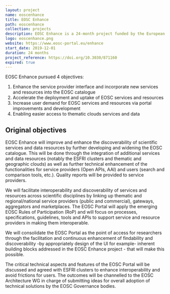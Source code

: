 ```yaml
---
layout: project
name: eoscenhance
title: EOSC Enhance
path: eoscenhance
collection: projects
description: EOSC Enhance is a 24-month project funded by the European Commission tasked with enhancing the EOSC Portal and connecting thematic clouds. 
logo: eoscenhance.png
website: https://www.eosc-portal.eu/enhance
start_date: 2019-12-01
duration: 24 months
project_reference: https://doi.org/10.3030/871160
expired: true
---
```


EOSC Enhance pursued 4 objectives:

1. Enhance the service provider interface and incorporate new services and resources into the EOSC catalogue
2. Accelerate the deployment and uptake of EOSC services and resources
3. Increase user demand for EOSC services and resources via portal improvements and development
4. Enabling easier access to thematic clouds services and data

## Original objectives

EOSC Enhance will improve and enhance the discoverability of scientific services and data resources by further developing and widening the EOSC catalogue. This will be done through the integration of additional services and data resources (notably the ESFRI clusters and thematic and geographic clouds) as well as further technical enhancement of the functionalities for service providers (Open APIs, AAI) and users (search and comparison tools, etc.). Quality reports will be provided to service providers.

We will facilitate interoperability and discoverability of services and resources across scientific disciplines by linking up thematic and regional/national service providers (public and commercial), gateways, aggregators and marketplaces. The EOSC Portal will apply the emerging EOSC Rules of Participation (RoP) and will focus on processes, specifications, guidelines, tools and APIs to support service and resource providers in making them interoperable.

We will consolidate the EOSC Portal as the point of access for researchers through the facilitation and continuous enhancement of findability and discoverability -by appropriately design of the UI for example- inherent building blocks addressed in the EOSC Enhance project - that will make this possible.

The critical technical aspects and features of the EOSC Portal will be discussed and agreed with ESFRI clusters to enhance interoperability and avoid frictions for users. The outcomes will be channelled to the EOSC Architecture WG in charge of submitting ideas for overall adoption of technical solutions by the EOSC Governance bodies.

